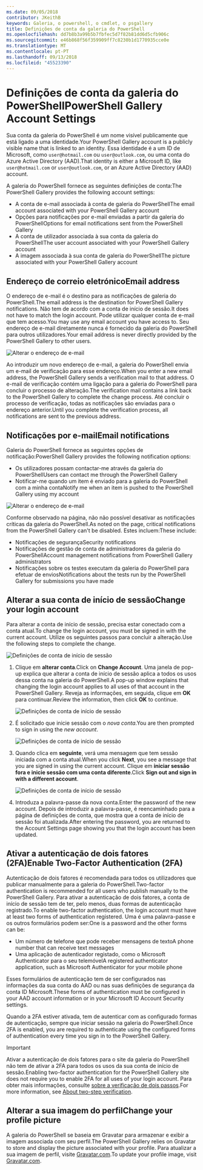 ```yaml
---
ms.date: 09/05/2018
contributor: JKeithB
keywords: Galeria, o powershell, o cmdlet, o psgallery
title: Definições de conta da galeria do PowerShell
ms.openlocfilehash: dd7b8b3a99b5b7fbfec5d7f82b81dd6d5cfb906c
ms.sourcegitcommit: e46b868f56f359909ff7c8230b1d1770935cce0e
ms.translationtype: MT
ms.contentlocale: pt-PT
ms.lasthandoff: 09/13/2018
ms.locfileid: "45523390"
---
```

# <a name="powershell-gallery-account-settings"></a><span data-ttu-id="0dbdc-103">Definições de conta da galeria do PowerShell</span><span class="sxs-lookup"><span data-stu-id="0dbdc-103">PowerShell Gallery Account Settings</span></span>

<span data-ttu-id="0dbdc-104">Sua conta da galeria do PowerShell é um nome visível publicamente que está ligado a uma identidade.</span><span class="sxs-lookup"><span data-stu-id="0dbdc-104">Your PowerShell Gallery account is a publicly visible name that is linked to an identity.</span></span> <span data-ttu-id="0dbdc-105">Essa identidade é a um ID de Microsoft, como `user@hotmail.com` ou `user@outlook.com`, ou uma conta do Azure Active Directory (AAD).</span><span class="sxs-lookup"><span data-stu-id="0dbdc-105">That identity is either a Microsoft ID, like `user@hotmail.com` or `user@outlook.com`, or an Azure Active Directory (AAD) account.</span></span>

<span data-ttu-id="0dbdc-106">A galeria do PowerShell fornece as seguintes definições de conta:</span><span class="sxs-lookup"><span data-stu-id="0dbdc-106">The PowerShell Gallery provides the following account settings:</span></span>

- <span data-ttu-id="0dbdc-107">A conta de e-mail associada à conta de galeria do PowerShell</span><span class="sxs-lookup"><span data-stu-id="0dbdc-107">The email account associated with your PowerShell Gallery account</span></span>
- <span data-ttu-id="0dbdc-108">Opções para notificações por e-mail enviadas a partir da galeria do PowerShell</span><span class="sxs-lookup"><span data-stu-id="0dbdc-108">Options for email notifications sent from the PowerShell Gallery</span></span>
- <span data-ttu-id="0dbdc-109">A conta de utilizador associada à sua conta da galeria do PowerShell</span><span class="sxs-lookup"><span data-stu-id="0dbdc-109">The user account associated with your PowerShell Gallery account</span></span>
- <span data-ttu-id="0dbdc-110">A imagem associada à sua conta de galeria do PowerShell</span><span class="sxs-lookup"><span data-stu-id="0dbdc-110">The picture associated with your PowerShell Gallery account</span></span>

## <a name="email-address"></a><span data-ttu-id="0dbdc-111">Endereço de correio eletrónico</span><span class="sxs-lookup"><span data-stu-id="0dbdc-111">Email address</span></span>

<span data-ttu-id="0dbdc-112">O endereço de e-mail é o destino para as notificações de galeria do PowerShell.</span><span class="sxs-lookup"><span data-stu-id="0dbdc-112">The email address is the destination for PowerShell Gallery notifications.</span></span> <span data-ttu-id="0dbdc-113">Não tem de acordo com a conta de início de sessão.</span><span class="sxs-lookup"><span data-stu-id="0dbdc-113">It does not have to match the login account.</span></span> <span data-ttu-id="0dbdc-114">Pode utilizar qualquer conta de e-mail que tem acesso.</span><span class="sxs-lookup"><span data-stu-id="0dbdc-114">You may use any email account you have access to.</span></span> <span data-ttu-id="0dbdc-115">Seu endereço de e-mail diretamente nunca é fornecido da galeria do PowerShell para outros utilizadores.</span><span class="sxs-lookup"><span data-stu-id="0dbdc-115">Your email address is never directly provided by the PowerShell Gallery to other users.</span></span>

![Alterar o endereço de e-mail](../../Images/PSGallery_AcccountEmailAddress.png)

<span data-ttu-id="0dbdc-117">Ao introduzir um novo endereço de e-mail, a galeria do PowerShell envia um e-mail de verificação para esse endereço.</span><span class="sxs-lookup"><span data-stu-id="0dbdc-117">When you enter a new email address, the PowerShell Gallery sends a verification mail to that address.</span></span> <span data-ttu-id="0dbdc-118">O e-mail de verificação contém uma ligação para a galeria do PowerShell para concluir o processo de alteração.</span><span class="sxs-lookup"><span data-stu-id="0dbdc-118">The verification mail contains a link back to the PowerShell Gallery to complete the change process.</span></span> <span data-ttu-id="0dbdc-119">Até concluir o processo de verificação, todas as notificações são enviadas para o endereço anterior.</span><span class="sxs-lookup"><span data-stu-id="0dbdc-119">Until you complete the verification process, all notifications are sent to the previous address.</span></span>

## <a name="email-notifications"></a><span data-ttu-id="0dbdc-120">Notificações por e-mail</span><span class="sxs-lookup"><span data-stu-id="0dbdc-120">Email notifications</span></span>

<span data-ttu-id="0dbdc-121">Galeria do PowerShell fornece as seguintes opções de notificação:</span><span class="sxs-lookup"><span data-stu-id="0dbdc-121">PowerShell Gallery provides the following notification options:</span></span>

- <span data-ttu-id="0dbdc-122">Os utilizadores possam contactar-me através da galeria do PowerShell</span><span class="sxs-lookup"><span data-stu-id="0dbdc-122">Users can contact me through the PowerShell Gallery</span></span>
- <span data-ttu-id="0dbdc-123">Notificar-me quando um item é enviado para a galeria do PowerShell com a minha conta</span><span class="sxs-lookup"><span data-stu-id="0dbdc-123">Notify me when an item is pushed to the PowerShell Gallery using my account</span></span>

![Alterar o endereço de e-mail](../../Images/PSGallery_AccountEmailOptions.png)

<span data-ttu-id="0dbdc-125">Conforme observado na página, não não possível desativar as notificações críticas da galeria do PowerShell.</span><span class="sxs-lookup"><span data-stu-id="0dbdc-125">As noted on the page, critical notifications from the PowerShell Gallery can't be disabled.</span></span>
<span data-ttu-id="0dbdc-126">Estes incluem:</span><span class="sxs-lookup"><span data-stu-id="0dbdc-126">These include:</span></span>

- <span data-ttu-id="0dbdc-127">Notificações de segurança</span><span class="sxs-lookup"><span data-stu-id="0dbdc-127">Security notifications</span></span>
- <span data-ttu-id="0dbdc-128">Notificações de gestão de conta de administradores da galeria do PowerShell</span><span class="sxs-lookup"><span data-stu-id="0dbdc-128">Account management notifications from PowerShell Gallery administrators</span></span>
- <span data-ttu-id="0dbdc-129">Notificações sobre os testes executam da galeria do PowerShell para efetuar de envios</span><span class="sxs-lookup"><span data-stu-id="0dbdc-129">Notifications about the tests run by the PowerShell Gallery for submissions you have made</span></span>

## <a name="change-your-login-account"></a><span data-ttu-id="0dbdc-130">Alterar a sua conta de início de sessão</span><span class="sxs-lookup"><span data-stu-id="0dbdc-130">Change your login account</span></span>

<span data-ttu-id="0dbdc-131">Para alterar a conta de início de sessão, precisa estar conectado com a conta atual.</span><span class="sxs-lookup"><span data-stu-id="0dbdc-131">To change the login account, you must be signed in with the current account.</span></span> <span data-ttu-id="0dbdc-132">Utilize os seguintes passos para concluir a alteração.</span><span class="sxs-lookup"><span data-stu-id="0dbdc-132">Use the following steps to complete the change.</span></span>

![Definições de conta de início de sessão](../../Images/PSGallery_LoginAccountSettings.png)

1. <span data-ttu-id="0dbdc-134">Clique em **alterar conta**.</span><span class="sxs-lookup"><span data-stu-id="0dbdc-134">Click on **Change Account**.</span></span> <span data-ttu-id="0dbdc-135">Uma janela de pop-up explica que alterar a conta de início de sessão aplica a todos os usos dessa conta na galeria do PowerShell.</span><span class="sxs-lookup"><span data-stu-id="0dbdc-135">A pop-up window explains that changing the login account applies to all uses of that account in the PowerShell Gallery.</span></span> <span data-ttu-id="0dbdc-136">Reveja as informações, em seguida, clique em **OK** para continuar.</span><span class="sxs-lookup"><span data-stu-id="0dbdc-136">Review the information, then click **OK** to continue.</span></span>

   ![Definições de conta de início de sessão](../../Images/PSGallery_LoginAccountChange-1.png)

2. <span data-ttu-id="0dbdc-138">É solicitado que inicie sessão com o _nova conta_.</span><span class="sxs-lookup"><span data-stu-id="0dbdc-138">You are then prompted to sign in using the _new account_.</span></span>

   ![Definições de conta de início de sessão](../../Images/PSGallery_LoginAccountChange-2.png)

3. <span data-ttu-id="0dbdc-140">Quando clica em **seguinte**, verá uma mensagem que tem sessão iniciada com a conta atual.</span><span class="sxs-lookup"><span data-stu-id="0dbdc-140">When you click **Next**, you see a message that you are signed in using the current account.</span></span>
   <span data-ttu-id="0dbdc-141">Clique em **iniciar sessão fora e inicie sessão com uma conta diferente**.</span><span class="sxs-lookup"><span data-stu-id="0dbdc-141">Click **Sign out and sign in with a different account**.</span></span>

   ![Definições de conta de início de sessão](../../Images/PSGallery_LoginAccountChange-3.png)

4. <span data-ttu-id="0dbdc-143">Introduza a palavra-passe da nova conta.</span><span class="sxs-lookup"><span data-stu-id="0dbdc-143">Enter the password of the new account.</span></span> <span data-ttu-id="0dbdc-144">Depois de introduzir a palavra-passe, é reencaminhado para a página de definições de conta, que mostra que a conta de início de sessão foi atualizada.</span><span class="sxs-lookup"><span data-stu-id="0dbdc-144">After entering the password, you are returned to the Account Settings page showing you that the login account has been updated.</span></span>


## <a name="enable-two-factor-authentication-2fa"></a><span data-ttu-id="0dbdc-145">Ativar a autenticação de dois fatores (2FA)</span><span class="sxs-lookup"><span data-stu-id="0dbdc-145">Enable Two-Factor Authentication (2FA)</span></span>

<span data-ttu-id="0dbdc-146">Autenticação de dois fatores é recomendada para todos os utilizadores que publicar manualmente para a galeria do PowerShell.</span><span class="sxs-lookup"><span data-stu-id="0dbdc-146">Two-factor authentication is recommended for all users who publish manually to the PowerShell Gallery.</span></span> <span data-ttu-id="0dbdc-147">Para ativar a autenticação de dois fatores, a conta de início de sessão tem de ter, pelo menos, duas formas de autenticação registrado.</span><span class="sxs-lookup"><span data-stu-id="0dbdc-147">To enable two-factor authentication, the login account must have at least two forms of authentication registered.</span></span> <span data-ttu-id="0dbdc-148">Uma é uma palavra-passe e os outros formulários podem ser:</span><span class="sxs-lookup"><span data-stu-id="0dbdc-148">One is a password and the other forms can be:</span></span>

- <span data-ttu-id="0dbdc-149">Um número de telefone que pode receber mensagens de texto</span><span class="sxs-lookup"><span data-stu-id="0dbdc-149">A phone number that can receive text messages</span></span>
- <span data-ttu-id="0dbdc-150">Uma aplicação de autenticador registado, como o Microsoft Authenticator para o seu telemóvel</span><span class="sxs-lookup"><span data-stu-id="0dbdc-150">A registered authenticator application, such as Microsoft Authenticator for your mobile phone</span></span>

<span data-ttu-id="0dbdc-151">Esses formulários de autenticação tem de ser configurados nas informações da sua conta do AAD ou nas suas definições de segurança da conta ID Microsoft.</span><span class="sxs-lookup"><span data-stu-id="0dbdc-151">These forms of authentication must be configured in your AAD account information or in your Microsoft ID Account Security settings.</span></span>

<span data-ttu-id="0dbdc-152">Quando a 2FA estiver ativada, tem de autenticar com as configurado formas de autenticação, sempre que iniciar sessão na galeria do PowerShell.</span><span class="sxs-lookup"><span data-stu-id="0dbdc-152">Once 2FA is enabled, you are required to authenticate using the configured forms of authentication every time you sign in to the PowerShell Gallery.</span></span>

> [!IMPORTANT]
> <span data-ttu-id="0dbdc-153">Ativar a autenticação de dois fatores para o site da galeria do PowerShell não tem de ativar a 2FA para todos os usos da sua conta de início de sessão.</span><span class="sxs-lookup"><span data-stu-id="0dbdc-153">Enabling two-factor authentication for the PowerShell Gallery site does not require you to enable 2FA for all uses of your login account.</span></span> <span data-ttu-id="0dbdc-154">Para obter mais informações, consulte [sobre a verificação de dois passos](https://support.microsoft.com/help/12408/microsoft-account-about-two-step-verification).</span><span class="sxs-lookup"><span data-stu-id="0dbdc-154">For more information, see [About two-step verification](https://support.microsoft.com/help/12408/microsoft-account-about-two-step-verification).</span></span>

## <a name="change-your-profile-picture"></a><span data-ttu-id="0dbdc-155">Alterar a sua imagem do perfil</span><span class="sxs-lookup"><span data-stu-id="0dbdc-155">Change your profile picture</span></span>

<span data-ttu-id="0dbdc-156">A galeria do PowerShell se baseia em Gravatar para armazenar e exibir a imagem associada com seu perfil.</span><span class="sxs-lookup"><span data-stu-id="0dbdc-156">The PowerShell Gallery relies on Gravatar to store and display the picture associated with your profile.</span></span> <span data-ttu-id="0dbdc-157">Para atualizar a sua imagem de perfil, visite [Gravatar.com](http://www.gravatar.com/).</span><span class="sxs-lookup"><span data-stu-id="0dbdc-157">To update your profile image, visit [Gravatar.com](http://www.gravatar.com/).</span></span>
